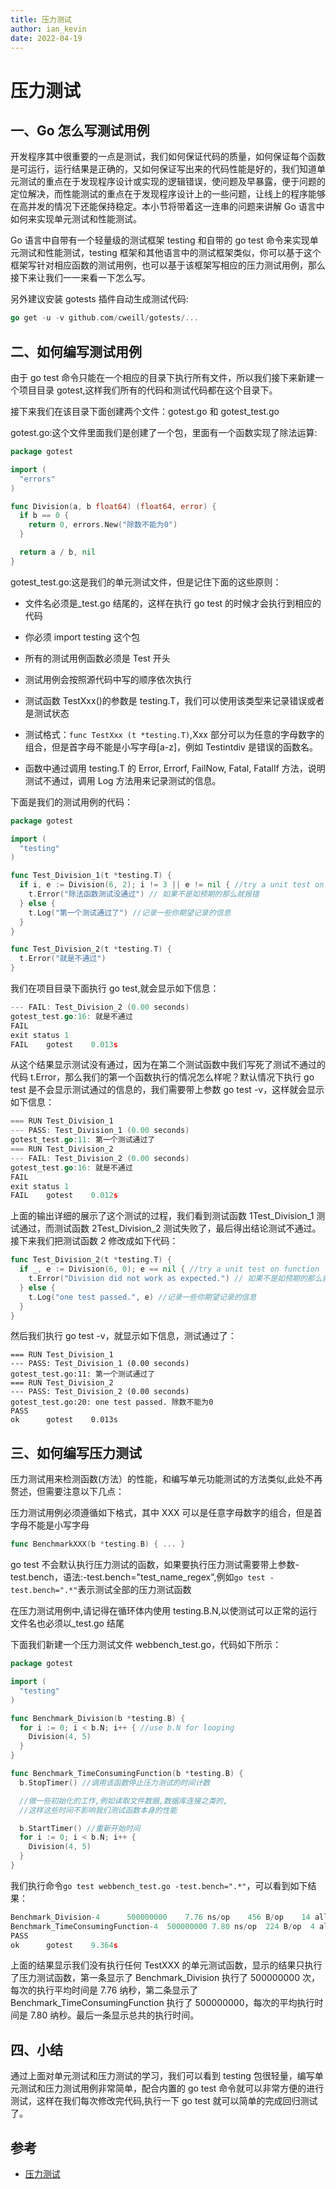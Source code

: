 ```yaml
---
title: 压力测试
author: ian_kevin
date: 2022-04-19
---
```


# 压力测试

## 一、Go 怎么写测试用例

开发程序其中很重要的一点是测试，我们如何保证代码的质量，如何保证每个函数是可运行，运行结果是正确的，又如何保证写出来的代码性能是好的，我们知道单元测试的重点在于发现程序设计或实现的逻辑错误，使问题及早暴露，便于问题的定位解决，而性能测试的重点在于发现程序设计上的一些问题，让线上的程序能够在高并发的情况下还能保持稳定。本小节将带着这一连串的问题来讲解 Go 语言中如何来实现单元测试和性能测试。

Go 语言中自带有一个轻量级的测试框架 testing 和自带的 go test 命令来实现单元测试和性能测试，testing 框架和其他语言中的测试框架类似，你可以基于这个框架写针对相应函数的测试用例，也可以基于该框架写相应的压力测试用例，那么接下来让我们一一来看一下怎么写。

另外建议安装 gotests 插件自动生成测试代码:

```go
go get -u -v github.com/cweill/gotests/...
```

## 二、如何编写测试用例

由于 go test 命令只能在一个相应的目录下执行所有文件，所以我们接下来新建一个项目目录 gotest,这样我们所有的代码和测试代码都在这个目录下。

接下来我们在该目录下面创建两个文件：gotest.go 和 gotest_test.go

gotest.go:这个文件里面我们是创建了一个包，里面有一个函数实现了除法运算:

```go
package gotest

import (
  "errors"
)

func Division(a, b float64) (float64, error) {
  if b == 0 {
    return 0, errors.New("除数不能为0")
  }

  return a / b, nil
}
```

gotest_test.go:这是我们的单元测试文件，但是记住下面的这些原则：

- 文件名必须是\_test.go 结尾的，这样在执行 go test 的时候才会执行到相应的代码

- 你必须 import testing 这个包
- 所有的测试用例函数必须是 Test 开头
- 测试用例会按照源代码中写的顺序依次执行
- 测试函数 TestXxx()的参数是 testing.T，我们可以使用该类型来记录错误或者是测试状态
- 测试格式：`func TestXxx (t *testing.T)`,Xxx 部分可以为任意的字母数字的组合，但是首字母不能是小写字母[a-z]，例如 Testintdiv 是错误的函数名。
- 函数中通过调用 testing.T 的 Error, Errorf, FailNow, Fatal, FatalIf 方法，说明测试不通过，调用 Log 方法用来记录测试的信息。

下面是我们的测试用例的代码：

```go
package gotest

import (
  "testing"
)

func Test_Division_1(t *testing.T) {
  if i, e := Division(6, 2); i != 3 || e != nil { //try a unit test on function
    t.Error("除法函数测试没通过") // 如果不是如预期的那么就报错
  } else {
    t.Log("第一个测试通过了") //记录一些你期望记录的信息
  }
}

func Test_Division_2(t *testing.T) {
  t.Error("就是不通过")
}
```

我们在项目目录下面执行 go test,就会显示如下信息：

```go
--- FAIL: Test_Division_2 (0.00 seconds)
gotest_test.go:16: 就是不通过
FAIL
exit status 1
FAIL    gotest    0.013s
```

从这个结果显示测试没有通过，因为在第二个测试函数中我们写死了测试不通过的代码 t.Error，那么我们的第一个函数执行的情况怎么样呢？默认情况下执行 go test 是不会显示测试通过的信息的，我们需要带上参数 go test -v，这样就会显示如下信息：

```go
=== RUN Test_Division_1
--- PASS: Test_Division_1 (0.00 seconds)
gotest_test.go:11: 第一个测试通过了
=== RUN Test_Division_2
--- FAIL: Test_Division_2 (0.00 seconds)
gotest_test.go:16: 就是不通过
FAIL
exit status 1
FAIL    gotest    0.012s
```

上面的输出详细的展示了这个测试的过程，我们看到测试函数 1Test_Division_1 测试通过，而测试函数 2Test_Division_2 测试失败了，最后得出结论测试不通过。接下来我们把测试函数 2 修改成如下代码：

```go
func Test_Division_2(t *testing.T) {
  if _, e := Division(6, 0); e == nil { //try a unit test on function
    t.Error("Division did not work as expected.") // 如果不是如预期的那么就报错
  } else {
    t.Log("one test passed.", e) //记录一些你期望记录的信息
  }
}
```

然后我们执行 go test -v，就显示如下信息，测试通过了：

```
=== RUN Test_Division_1
--- PASS: Test_Division_1 (0.00 seconds)
gotest_test.go:11: 第一个测试通过了
=== RUN Test_Division_2
--- PASS: Test_Division_2 (0.00 seconds)
gotest_test.go:20: one test passed. 除数不能为0
PASS
ok      gotest    0.013s
```

## 三、如何编写压力测试

压力测试用来检测函数(方法）的性能，和编写单元功能测试的方法类似,此处不再赘述，但需要注意以下几点：

压力测试用例必须遵循如下格式，其中 XXX 可以是任意字母数字的组合，但是首字母不能是小写字母

```go
func BenchmarkXXX(b *testing.B) { ... }
```

go test 不会默认执行压力测试的函数，如果要执行压力测试需要带上参数-test.bench，语法:-test.bench="test_name_regex",例如`go test -test.bench=".*"`表示测试全部的压力测试函数

在压力测试用例中,请记得在循环体内使用 testing.B.N,以使测试可以正常的运行 文件名也必须以\_test.go 结尾

下面我们新建一个压力测试文件 webbench_test.go，代码如下所示：

```go
package gotest

import (
  "testing"
)

func Benchmark_Division(b *testing.B) {
  for i := 0; i < b.N; i++ { //use b.N for looping
    Division(4, 5)
  }
}

func Benchmark_TimeConsumingFunction(b *testing.B) {
  b.StopTimer() //调用该函数停止压力测试的时间计数

  //做一些初始化的工作,例如读取文件数据,数据库连接之类的,
  //这样这些时间不影响我们测试函数本身的性能

  b.StartTimer() //重新开始时间
  for i := 0; i < b.N; i++ {
    Division(4, 5)
  }
}
```

我们执行命令`go test webbench_test.go -test.bench=".*"`，可以看到如下结果：

```go
Benchmark_Division-4      500000000    7.76 ns/op    456 B/op    14 allocs/op
Benchmark_TimeConsumingFunction-4  500000000 7.80 ns/op  224 B/op  4 allocs/op
PASS
ok      gotest    9.364s
```

上面的结果显示我们没有执行任何 TestXXX 的单元测试函数，显示的结果只执行了压力测试函数，第一条显示了 Benchmark_Division 执行了 500000000 次，每次的执行平均时间是 7.76 纳秒，第二条显示了 Benchmark_TimeConsumingFunction 执行了 500000000，每次的平均执行时间是 7.80 纳秒。最后一条显示总共的执行时间。

## 四、小结

通过上面对单元测试和压力测试的学习，我们可以看到 testing 包很轻量，编写单元测试和压力测试用例非常简单，配合内置的 go test 命令就可以非常方便的进行测试，这样在我们每次修改完代码,执行一下 go test 就可以简单的完成回归测试了。

## 参考

- [压力测试](https://www.topgoer.com/%E5%87%BD%E6%95%B0/%E5%8E%8B%E5%8A%9B%E6%B5%8B%E8%AF%95.html)
